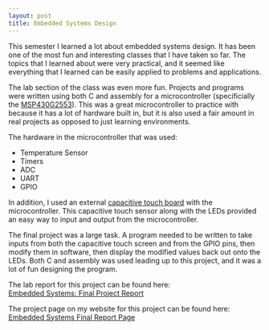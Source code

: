 ```yaml
---
layout: post
title: Embedded Systems Design
---
```


This semester I learned a lot about embedded systems design. It has been
one of the most fun and interesting classes that I have taken so far. 
The topics that I learned about were very practical, and it seemed like
everything that I learned can be easily applied to problems and applications.

<!--more-->

The lab section of the class was even more fun. Projects and programs were
written using both C and assembly for a microcontroller (specificially the
<a href="http://www.ti.com/product/msp430g2553" target="_blank">MSP430G2553</a>). 
This was a great microcontroller to practice with because it has a lot of hardware 
built in, but it is also used a fair amount in real projects as opposed to just 
learning environments.

The hardware in the microcontroller that was used:

- Temperature Sensor
- Timers
- ADC
- UART
- GPIO

In addition, I used an external 
<a href="http://www.ti.com/tool/430boost-sense1" target="_blank">capacitive touch board</a>
with the microcontroller. This capacitive touch sensor along with the LEDs
provided an easy way to input and output from the microcontroller. 

The final project was a large task. A program needed to be written to take inputs from both
the capacitive touch screen and from the GPIO pins, then modify them in software, then display 
the modified values back out onto the LEDs. Both C and assembly was used leading up to this 
project, and it was a lot of fun designing the program. 

The lab report for this project can be found here: <br>
<a href="/static/embedded_systems_report.pdf">Embedded Systems: Final Project Report</a>

The project page on my website for this project can be found here: <br>
[Embedded Systems Final Report Page ](/projects/embedded_systems)